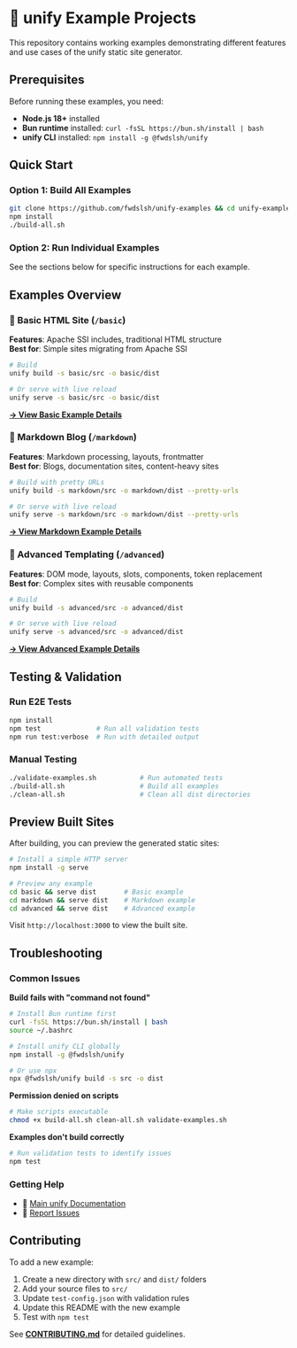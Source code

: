 # 🌱 unify Example Projects

This repository contains working examples demonstrating different features and use cases of the unify static site generator.

## Prerequisites

Before running these examples, you need:

- **Node.js 18+** installed
- **Bun runtime** installed: `curl -fsSL https://bun.sh/install | bash`
- **unify CLI** installed: `npm install -g @fwdslsh/unify`

## Quick Start

### Option 1: Build All Examples
```bash
git clone https://github.com/fwdslsh/unify-examples && cd unify-examples
npm install
./build-all.sh
```

### Option 2: Run Individual Examples  
See the sections below for specific instructions for each example.

## Examples Overview

### 📄 Basic HTML Site (`/basic`)

**Features**: Apache SSI includes, traditional HTML structure  
**Best for**: Simple sites migrating from Apache SSI

```bash
# Build
unify build -s basic/src -o basic/dist

# Or serve with live reload
unify serve -s basic/src -o basic/dist
```

**[→ View Basic Example Details](basic/README.md)**

### 📝 Markdown Blog (`/markdown`)

**Features**: Markdown processing, layouts, frontmatter  
**Best for**: Blogs, documentation sites, content-heavy sites

```bash  
# Build with pretty URLs
unify build -s markdown/src -o markdown/dist --pretty-urls

# Or serve with live reload
unify serve -s markdown/src -o markdown/dist --pretty-urls
```

**[→ View Markdown Example Details](markdown/README.md)**

### 🧱 Advanced Templating (`/advanced`)

**Features**: DOM mode, layouts, slots, components, token replacement  
**Best for**: Complex sites with reusable components

```bash
# Build  
unify build -s advanced/src -o advanced/dist

# Or serve with live reload
unify serve -s advanced/src -o advanced/dist
```

**[→ View Advanced Example Details](advanced/README.md)**

## Testing & Validation

### Run E2E Tests
```bash
npm install
npm test              # Run all validation tests
npm run test:verbose  # Run with detailed output
```

### Manual Testing
```bash
./validate-examples.sh           # Run automated tests
./build-all.sh                   # Build all examples
./clean-all.sh                   # Clean all dist directories
```

## Preview Built Sites

After building, you can preview the generated static sites:

```bash
# Install a simple HTTP server
npm install -g serve

# Preview any example
cd basic && serve dist       # Basic example
cd markdown && serve dist    # Markdown example  
cd advanced && serve dist    # Advanced example
```

Visit `http://localhost:3000` to view the built site.

## Troubleshooting

### Common Issues

**Build fails with "command not found"**
```bash
# Install Bun runtime first
curl -fsSL https://bun.sh/install | bash
source ~/.bashrc

# Install unify CLI globally
npm install -g @fwdslsh/unify

# Or use npx
npx @fwdslsh/unify build -s src -o dist
```

**Permission denied on scripts**
```bash
# Make scripts executable
chmod +x build-all.sh clean-all.sh validate-examples.sh
```

**Examples don't build correctly**
```bash
# Run validation tests to identify issues
npm test
```

### Getting Help

- 📖 [Main unify Documentation](https://github.com/fwdslsh/unify/blob/main/docs)
- 🐛 [Report Issues](https://github.com/fwdslsh/unify/issues)

## Contributing

To add a new example:

1. Create a new directory with `src/` and `dist/` folders
2. Add your source files to `src/`
3. Update `test-config.json` with validation rules
4. Update this README with the new example
5. Test with `npm test`

See **[CONTRIBUTING.md](CONTRIBUTING.md)** for detailed guidelines.